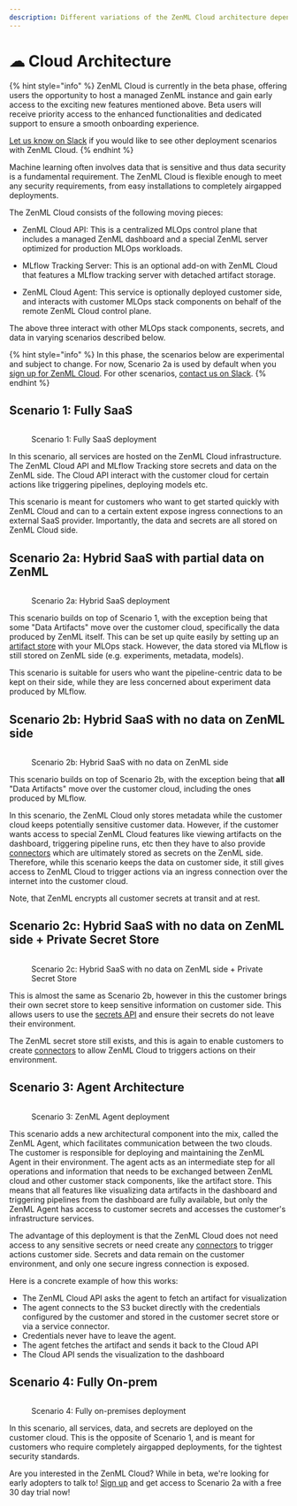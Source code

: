 ```yaml
---
description: Different variations of the ZenML Cloud architecture depending on your needs.
---
```


# ☁ Cloud Architecture

{% hint style="info" %}
ZenML Cloud is currently in the beta phase, offering users the opportunity to host a managed ZenML instance and gain early access to the exciting new features mentioned above. Beta users will receive priority access to the enhanced functionalities and dedicated support to ensure a smooth onboarding experience. 

[Let us know on Slack](https://zenml.io/slack) if you would like to see other deployment scenarios with ZenML Cloud.
{% endhint %}

Machine learning often involves data that is sensitive and thus data security is a fundamental requirement. The ZenML Cloud is flexible enough to meet any security requirements, from easy installations to completely airgapped deployments.

The ZenML Cloud consists of the following moving pieces:

* ZenML Cloud API: This is a centralized MLOps control plane that includes a managed ZenML dashboard and a special ZenML server optimized for production MLOps workloads.

* MLflow Tracking Server: This is an optional add-on with ZenML Cloud that features a MLflow tracking server with detached artifact storage.

* ZenML Cloud Agent: This service is optionally deployed customer side, and interacts with customer MLOps stack components on behalf of the remote ZenML Cloud control plane.

The above three interact with other MLOps stack components, secrets, and data in varying scenarios described below.

{% hint style="info" %}
In this phase, the scenarios below are experimental and subject to change. For now, Scenario 2a is used by default when you [sign up for ZenML Cloud](https://cloud.zenml.io). For other scenarios, [contact us on Slack](https://zenml.io/slack).
{% endhint %}

## Scenario 1: Fully SaaS

<div data-full-width="true">
<figure><img src="../../.gitbook/assets/cloud_architecture_scenario_1.png" alt=""><figcaption><p>Scenario 1: Fully SaaS deployment</p></figcaption></figure>
</div>

In this scenario, all services are hosted on the ZenML Cloud infrastructure. The ZenML Cloud API and MLflow Tracking store secrets and data on the ZenML side. The Cloud API interact with the customer cloud for certain actions like triggering pipelines, deploying models etc.

This scenario is meant for customers who want to get started quickly with ZenML Cloud and can to a certain extent expose ingress connections to an external SaaS provider. Importantly, the data and secrets are all stored on ZenML Cloud side.

## Scenario 2a: Hybrid SaaS with partial data on ZenML

<div data-full-width="true">
<figure><img src="../../.gitbook/assets/cloud_architecture_scenario_2a.png" alt=""><figcaption><p>Scenario 2a: Hybrid SaaS deployment</p></figcaption></figure>
</div>

This scenario builds on top of Scenario 1, with the exception being that some "Data Artifacts" move over the customer cloud, specifically the data produced by ZenML itself. This can be set up quite easily by setting up an [artifact store](../../stacks-and-components/component-guide/artifact-stores/) with your MLOps stack. However, the data stored via MLflow is still stored on ZenML side (e.g. experiments, metadata, models).

This scenario is suitable for users who want the pipeline-centric data to be kept on their side, while they are less concerned about experiment data produced by MLflow.

## Scenario 2b: Hybrid SaaS with no data on ZenML side

<div data-full-width="true">
<figure><img src="../../.gitbook/assets/cloud_architecture_scenario_2b.png" alt=""><figcaption><p>Scenario 2b: Hybrid SaaS with no data on ZenML side
</p></figcaption></figure>
</div>

This scenario builds on top of Scenario 2b, with the exception being that **all** "Data Artifacts" move over the customer cloud, including the ones produced by MLflow.

In this scenario, the ZenML Cloud only stores metadata while the customer cloud keeps potentially sensitive customer data. However, if the customer wants access to special ZenML Cloud features like viewing artifacts on the dashboard, triggering pipeline runs, etc then they have to also provide [connectors](../../stacks-and-components/auth-management/service-connectors-guide.md) which are ultimately stored as secrets on the ZenML side. Therefore, while this scenario keeps the data on customer side, it still gives access to ZenML Cloud to trigger actions via an ingress connection over the internet into the customer cloud.

Note, that ZenML encrypts all customer secrets at transit and at rest.

## Scenario 2c: Hybrid SaaS with no data on ZenML side + Private Secret Store

<div data-full-width="true">
<figure><img src="../../.gitbook/assets/cloud_architecture_scenario_2c.png" alt=""><figcaption><p>Scenario 2c: Hybrid SaaS with no data on ZenML side + Private Secret Store</p></figcaption></figure>
</div>

This is almost the same as Scenario 2b, however in this the customer brings their own secret store to keep sensitive information on customer side. This allows users to use the [secrets API](../../user-guide/advanced-guide/secret-management/) and ensure their secrets do not leave their environment.

The ZenML secret store still exists, and this is again to enable customers to create [connectors](../../stacks-and-components/auth-management/service-connectors-guide.md) to allow ZenML Cloud to triggers actions on their environment.

## Scenario 3: Agent Architecture

<div data-full-width="true">
<figure><img src="../../.gitbook/assets/cloud_architecture_scenario_3.png" alt=""><figcaption><p>Scenario 3: ZenML Agent deployment</p></figcaption></figure>
</div>

This scenario adds a new architectural component into the mix, called the ZenML Agent, which facilitates communication between the two clouds. The customer is responsible for deploying and maintaining the ZenML Agent in their environment. The agent acts as an intermediate step for all operations and information that needs to be exchanged between ZenML cloud and other customer stack components, like the artifact store. This means that all features like visualizing data artifacts in the dashboard and triggering pipelines from the dashboard are fully available, but only the ZenML Agent has access to customer secrets and accesses the customer's infrastructure services. 

The advantage of this deployment is that the ZenML Cloud does not need access to any sensitive secrets or need create any [connectors](../../stacks-and-components/auth-management/service-connectors-guide.md) to trigger actions customer side. Secrets and data remain on the customer environment, and only one secure ingress connection is exposed.

Here is a concrete example of how this works:

* The ZenML Cloud API asks the agent to fetch an artifact for visualization
* The agent connects to the S3 bucket directly with the credentials configured by the customer and stored in the customer secret store or via a service connector. 
* Credentials never have to leave the agent.
* The agent fetches the artifact and sends it back to the Cloud API
* The Cloud API sends the visualization to the dashboard

## Scenario 4: Fully On-prem

<div data-full-width="true">
<figure><img src="../../.gitbook/assets/cloud_architecture_scenario_4.png" alt=""><figcaption><p>Scenario 4: Fully on-premises deployment</p></figcaption></figure>
</div>

In this scenario, all services, data, and secrets are deployed on the customer cloud. This is the opposite of Scenario 1, and is meant for customers who require completely airgapped deployments, for the tightest security standards.

Are you interested in the ZenML Cloud? While in beta, we're looking for early adopters to talk to! [Sign up](https://cloud.zenml.io) and get access to Scenario 2a with a free 30 day trial now!